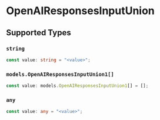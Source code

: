 # OpenAIResponsesInputUnion


## Supported Types

### `string`

```typescript
const value: string = "<value>";
```

### `models.OpenAIResponsesInputUnion1[]`

```typescript
const value: models.OpenAIResponsesInputUnion1[] = [];
```

### `any`

```typescript
const value: any = "<value>";
```

